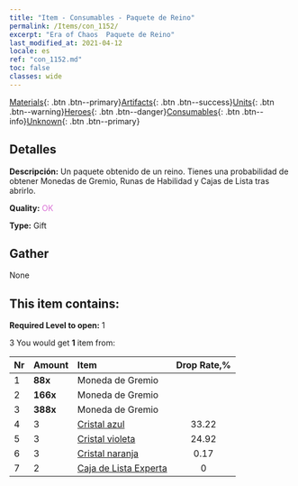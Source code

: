 ```yaml
---
title: "Item - Consumables - Paquete de Reino"
permalink: /Items/con_1152/
excerpt: "Era of Chaos  Paquete de Reino"
last_modified_at: 2021-04-12
locale: es
ref: "con_1152.md"
toc: false
classes: wide
---
```

 [Materials](/es/Items/){: .btn .btn--primary}[Artifacts](/es/Items/Artifacts/){: .btn .btn--success}[Units](/es/Items/Units/){: .btn .btn--warning}[Heroes](/es/Items/Heroes/){: .btn .btn--danger}[Consumables](/es/Items/Consumables/){: .btn .btn--info}[Unknown](/es/Items/Unknown/){: .btn .btn--primary}

## Detalles
 **Descripción:** Un paquete obtenido de un reino. Tienes una probabilidad de obtener Monedas de Gremio, Runas de Habilidad y Cajas de Lista tras abrirlo.

 **Quality:** <span style="color: #DA70D6">OK</span>

 **Type:** Gift

## Gather

  None

## This item contains:

 **Required Level to open:** 1

 3 You would get **1** item  from:

  | Nr | Amount |     Item    | Drop Rate,% |
  |:---|:-------|:------------|:---------:|
  | 1 |  **88x** | Moneda de Gremio |  | 24.92 | 
  | 2 |  **166x** | Moneda de Gremio |  | 16.61 | 
  | 3 |  **388x** | Moneda de Gremio |  | 0.17 | 
  | 4 | 3 | [Cristal azul](/es/Items/con_716/) | 33.22 | 
  | 5 | 3 | [Cristal violeta](/es/Items/con_720/) | 24.92 | 
  | 6 | 3 | [Cristal naranja](/es/Items/con_730/) | 0.17 | 
  | 7 | 2 | [Caja de Lista Experta](/es/Items/con_776/) | 0 | 
